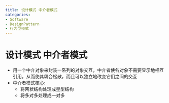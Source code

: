 ```yaml
---
title: 设计模式 中介者模式
categories:
- Software
- DesignPattern
- 行为型模式
---
```

# 设计模式 中介者模式

- 用一个中介对象来封装一系列的对象交互，中介者使各对象不需要显示地相互引用，从而使其耦合松散，而且可以独立地改变它们之间的交互
- 中介者模式核心:
  - 将网状结构处理成星型结构
  - 将多对多处理成一对多